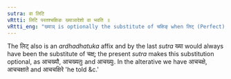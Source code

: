 ```yaml
---
sutra: वा लिटि
vRtti: लिटि परतश्चक्षिङः ख्याञादेशो वा भवति ॥
vRtti_eng: "ख्याञ् is optionally the substitute of चक्षिङ् when लिट् (Perfect) follows."
---
```

The लिट् also is an _ardhadhatuka_ affix and by the last _sutra_ ख्या would always have been the substitute of चक्ष्; the present _sutra_ makes this substitution optional, as आचख्यौ, आचख्यतुः and आचख्युः. In the alterative we have आचचक्षे, आचचक्षाते and आचचक्षिरे 'he told &c.'
